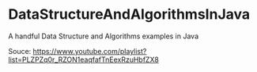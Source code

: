 # DataStructureAndAlgorithmsInJava

A handful Data Structure and Algorithms examples in Java

Souce: https://www.youtube.com/playlist?list=PLZPZq0r_RZON1eaqfafTnEexRzuHbfZX8
